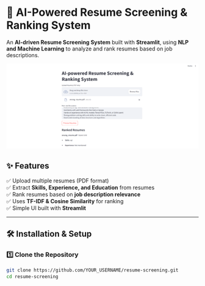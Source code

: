 # 🚀 AI-Powered Resume Screening & Ranking System

An **AI-driven Resume Screening System** built with **Streamlit**, using **NLP and Machine Learning** to analyze and rank resumes based on job descriptions.

![Screenshot](screenshot.png)  

## ✨ Features  
✅ Upload multiple resumes (PDF format)  
✅ Extract **Skills, Experience, and Education** from resumes  
✅ Rank resumes based on **job description relevance**  
✅ Uses **TF-IDF & Cosine Similarity** for ranking  
✅ Simple UI built with **Streamlit**  

---

## 🛠 Installation & Setup  

### 1️⃣ Clone the Repository  
```bash
git clone https://github.com/YOUR_USERNAME/resume-screening.git
cd resume-screening
